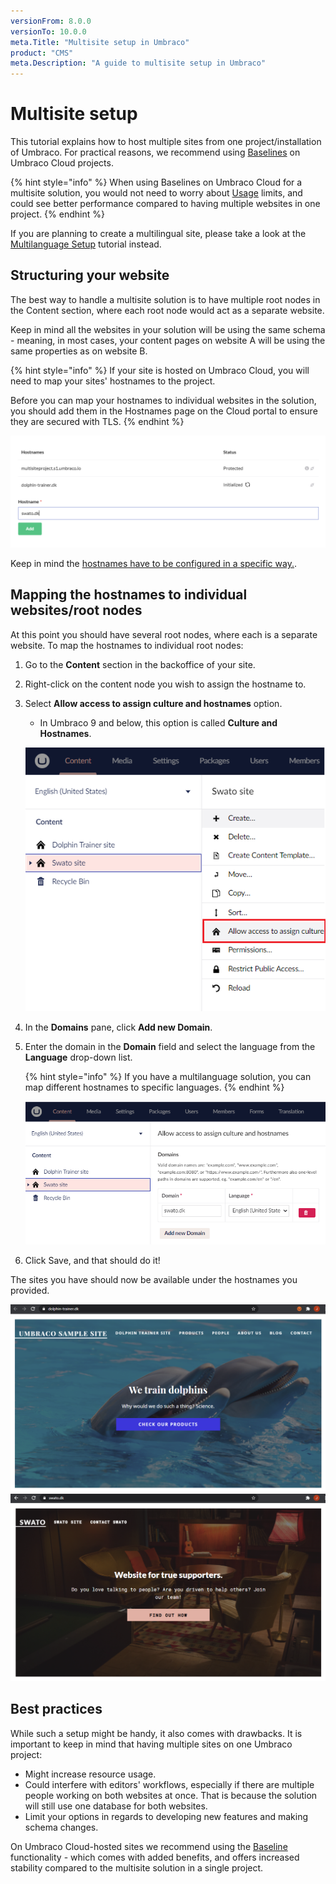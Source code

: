 ```yaml
---
versionFrom: 8.0.0
versionTo: 10.0.0
meta.Title: "Multisite setup in Umbraco"
product: "CMS"
meta.Description: "A guide to multisite setup in Umbraco"
---
```


# Multisite setup

This tutorial explains how to host multiple sites from one project/installation of Umbraco.
For practical reasons, we recommend using [Baselines](../../umbraco-cloud/getting-started/baselines/) on Umbraco Cloud projects.

{% hint style="info" %}
When using Baselines on Umbraco Cloud for a multisite solution, you would not need to worry about [Usage](../../umbraco-cloud/set-up/usage.md) limits, and could see better performance compared to having multiple websites in one project.
{% endhint %}

If you are planning to create a multilingual site, please take a look at the [Multilanguage Setup](multilanguage-setup.md) tutorial instead.

## Structuring your website

The best way to handle a multisite solution is to have multiple root nodes in the Content section, where each root node would act as a separate website.

Keep in mind all the websites in your solution will be using the same schema - meaning, in most cases, your content pages on website A will be using the same properties as on website B.

{% hint style="info" %}
If your site is hosted on Umbraco Cloud, you will need to map your sites' hostnames to the project.

Before you can map your hostnames to individual websites in the solution, you should add them in the Hostnames page on the Cloud portal to ensure they are secured with TLS.
{% endhint %}

![Adding hostnames to the project](images/1-addinghostnames.png)

Keep in mind the [hostnames have to be configured in a specific way.](../../umbraco-cloud/set-up/manage-hostnames/).

## Mapping the hostnames to individual websites/root nodes

At this point you should have several root nodes, where each is a separate website. To map the hostnames to individual root nodes:

1. Go to the **Content** section in the backoffice of your site.
2. Right-click on the content node you wish to assign the hostname to.
3. Select **Allow access to assign culture and hostnames** option.
    * In Umbraco 9 and below, this option is called **Culture and Hostnames**.

    ![Culture and hostnames](images/2-culturehostnames-v10.png)

4. In the **Domains** pane, click **Add new Domain**.
5. Enter the domain in the **Domain** field and select the language from the **Language** drop-down list.

    {% hint style="info" %}
    If  you have a multilanguage solution, you can map different hostnames to specific languages.
    {% endhint %}

    ![Culture and hostnames](images/3-culturehostnamesp2-v10.png)

6. Click Save, and that should do it!

The sites you have should now be available under the hostnames you provided.

![Dolphin site](images/6-dolphins.png)
![SWATO site](images/7-swato.png)

## Best practices

While such a setup might be handy, it also comes with drawbacks.
It is important to keep in mind that having multiple sites on one Umbraco project:

- Might increase resource usage.
- Could interfere with editors' workflows, especially if there are multiple people working on both websites at once. That is because the solution will still use one database for both websites.
- Limit your options in regards to developing new features and making schema changes.

On Umbraco Cloud-hosted sites we recommend using the [Baseline](../../umbraco-cloud/getting-started/baselines/) functionality - which comes with added benefits, and offers increased stability compared to the multisite solution in a single project.
